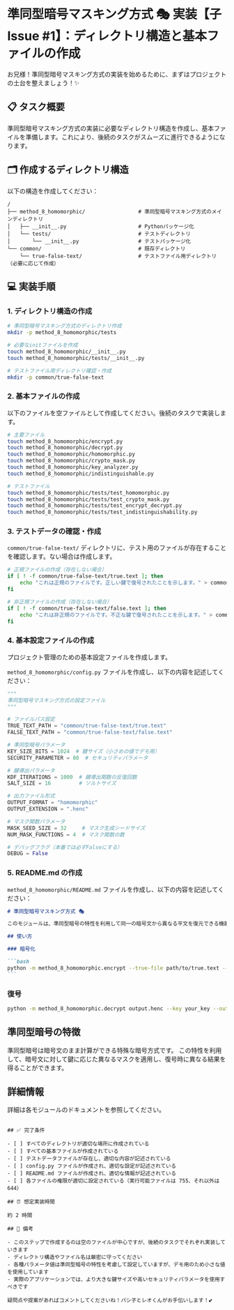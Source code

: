 # 準同型暗号マスキング方式 🎭 実装【子 Issue #1】：ディレクトリ構造と基本ファイルの作成

お兄様！準同型暗号マスキング方式の実装を始めるために、まずはプロジェクトの土台を整えましょう！✨

## 📋 タスク概要

準同型暗号マスキング方式の実装に必要なディレクトリ構造を作成し、基本ファイルを準備します。これにより、後続のタスクがスムーズに進行できるようになります。

## 🗂️ 作成するディレクトリ構造

以下の構造を作成してください：

```
/
├── method_8_homomorphic/                 # 準同型暗号マスキング方式のメインディレクトリ
│   ├── __init__.py                       # Pythonパッケージ化
│   └── tests/                            # テストディレクトリ
│       └── __init__.py                   # テストパッケージ化
└── common/                               # 既存ディレクトリ
    └── true-false-text/                  # テストファイル用ディレクトリ（必要に応じて作成）
```

## 💻 実装手順

### 1. ディレクトリ構造の作成

```bash
# 準同型暗号マスキング方式のディレクトリ作成
mkdir -p method_8_homomorphic/tests

# 必要なinitファイルを作成
touch method_8_homomorphic/__init__.py
touch method_8_homomorphic/tests/__init__.py

# テストファイル用ディレクトリ確認・作成
mkdir -p common/true-false-text
```

### 2. 基本ファイルの作成

以下のファイルを空ファイルとして作成してください。後続のタスクで実装します。

```bash
# 主要ファイル
touch method_8_homomorphic/encrypt.py
touch method_8_homomorphic/decrypt.py
touch method_8_homomorphic/homomorphic.py
touch method_8_homomorphic/crypto_mask.py
touch method_8_homomorphic/key_analyzer.py
touch method_8_homomorphic/indistinguishable.py

# テストファイル
touch method_8_homomorphic/tests/test_homomorphic.py
touch method_8_homomorphic/tests/test_crypto_mask.py
touch method_8_homomorphic/tests/test_encrypt_decrypt.py
touch method_8_homomorphic/tests/test_indistinguishability.py
```

### 3. テストデータの確認・作成

`common/true-false-text/` ディレクトリに、テスト用のファイルが存在することを確認します。ない場合は作成します。

```bash
# 正規ファイルの作成（存在しない場合）
if [ ! -f common/true-false-text/true.text ]; then
    echo "これは正規のファイルです。正しい鍵で復号されたことを示します。" > common/true-false-text/true.text
fi

# 非正規ファイルの作成（存在しない場合）
if [ ! -f common/true-false-text/false.text ]; then
    echo "これは非正規のファイルです。不正な鍵で復号されたことを示します。" > common/true-false-text/false.text
fi
```

### 4. 基本設定ファイルの作成

プロジェクト管理のための基本設定ファイルを作成します。

`method_8_homomorphic/config.py` ファイルを作成し、以下の内容を記述してください：

```python
"""
準同型暗号マスキング方式の設定ファイル
"""

# ファイルパス設定
TRUE_TEXT_PATH = "common/true-false-text/true.text"
FALSE_TEXT_PATH = "common/true-false-text/false.text"

# 準同型暗号パラメータ
KEY_SIZE_BITS = 1024  # 鍵サイズ（小さめの値でデモ用）
SECURITY_PARAMETER = 80  # セキュリティパラメータ

# 鍵導出パラメータ
KDF_ITERATIONS = 1000  # 鍵導出関数の反復回数
SALT_SIZE = 16         # ソルトサイズ

# 出力ファイル形式
OUTPUT_FORMAT = "homomorphic"
OUTPUT_EXTENSION = ".henc"

# マスク関数パラメータ
MASK_SEED_SIZE = 32     # マスク生成シードサイズ
NUM_MASK_FUNCTIONS = 4  # マスク関数の数

# デバッグフラグ（本番では必ずFalseにする）
DEBUG = False
```

### 5. README.md の作成

`method_8_homomorphic/README.md` ファイルを作成し、以下の内容を記述してください：

````markdown
# 準同型暗号マスキング方式 🎭

このモジュールは、準同型暗号の特性を利用して同一の暗号文から異なる平文を復元できる機能を実装します。

## 使い方

### 暗号化

```bash
python -m method_8_homomorphic.encrypt --true-file path/to/true.text --false-file path/to/false.text --output output.henc
```
````

### 復号

```bash
python -m method_8_homomorphic.decrypt output.henc --key your_key --output decrypted.txt
```

## 準同型暗号の特徴

準同型暗号は暗号文のまま計算ができる特殊な暗号方式です。
この特性を利用して、暗号文に対して鍵に応じた異なるマスクを適用し、復号時に異なる結果を得ることができます。

## 詳細情報

詳細は各モジュールのドキュメントを参照してください。

```

## ✅ 完了条件

- [ ] すべてのディレクトリが適切な場所に作成されている
- [ ] すべての基本ファイルが作成されている
- [ ] テストデータファイルが存在し、適切な内容が記述されている
- [ ] config.py ファイルが作成され、適切な設定が記述されている
- [ ] README.md ファイルが作成され、適切な情報が記述されている
- [ ] 各ファイルの権限が適切に設定されている（実行可能ファイルは 755、それ以外は 644）

## ⏰ 想定実装時間

約 2 時間

## 💬 備考

- このステップで作成するのは空のファイルが中心ですが、後続のタスクでそれぞれ実装していきます
- ディレクトリ構造やファイル名は厳密に守ってください
- 各種パラメータ値は準同型暗号の特性を考慮して設定していますが、デモ用のため小さな値を使用しています
- 実際のアプリケーションでは、より大きな鍵サイズや高いセキュリティパラメータを使用すべきです

疑問点や提案があればコメントしてくださいね！パシ子とレオくんがお手伝いします！💕
```
